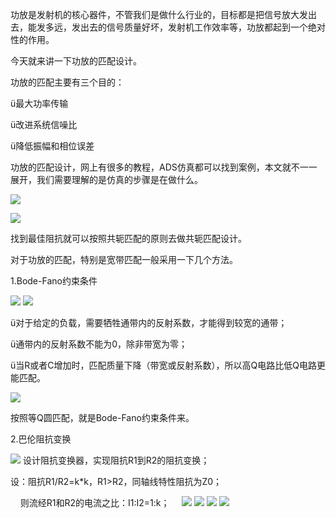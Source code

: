功放是发射机的核心器件，不管我们是做什么行业的，目标都是把信号放大发出去，能发多远，发出去的信号质量好坏，发射机工作效率等，功放都起到一个绝对性的作用。

今天就来讲一下功放的匹配设计。

功放的匹配主要有三个目的：

ü最大功率传输

ü改进系统信噪比

ü降低振幅和相位误差

功放的匹配设计，网上有很多的教程，ADS仿真都可以找到案例，本文就不一一展开，我们需要理解的是仿真的步骤是在做什么。

![](https://raw.githubusercontent.com/LeroyK111/pictureBed/master/20250805134122.png)

![](https://raw.githubusercontent.com/LeroyK111/pictureBed/master/20250805134137.png)

找到最佳阻抗就可以按照共轭匹配的原则去做共轭匹配设计。

对于功放的匹配，特别是宽带匹配一般采用一下几个方法。

1.Bode-Fano约束条件

![](https://raw.githubusercontent.com/LeroyK111/pictureBed/master/20250805134206.png)
![](https://raw.githubusercontent.com/LeroyK111/pictureBed/master/20250805134227.png)

ü对于给定的负载，需要牺牲通带内的反射系数，才能得到较宽的通带；

ü通带内的反射系数不能为0，除非带宽为零；

ü当R或者C增加时，匹配质量下降（带宽或反射系数），所以高Q电路比低Q电路更能匹配。

![](https://raw.githubusercontent.com/LeroyK111/pictureBed/master/20250805134248.png)

按照等Q圆匹配，就是Bode-Fano约束条件来。

2.巴伦阻抗变换

![](https://raw.githubusercontent.com/LeroyK111/pictureBed/master/20250805134306.png)
设计阻抗变换器，实现阻抗R1到R2的阻抗变换；

设：阻抗R1/R2=k*k，R1>R2，同轴线特性阻抗为Z0；

    则流经R1和R2的电流之比：I1:I2=1:k；
   
![](https://raw.githubusercontent.com/LeroyK111/pictureBed/master/20250805134331.png)
![](https://raw.githubusercontent.com/LeroyK111/pictureBed/master/20250805134346.png)
![](https://raw.githubusercontent.com/LeroyK111/pictureBed/master/20250805134401.png)
![](https://raw.githubusercontent.com/LeroyK111/pictureBed/master/20250805134416.png)


